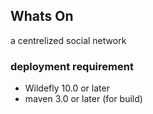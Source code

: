 ## Whats On


a centrelized social network


### deployment requirement

* Wildefly 10.0 or later
* maven 3.0 or later (for build)
